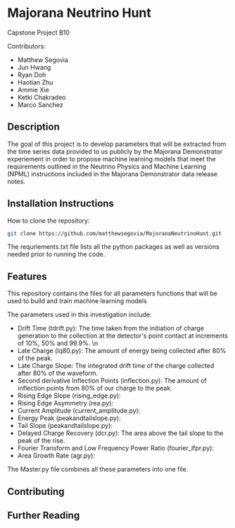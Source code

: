 # Majorana Neutrino Hunt
Capstone Project B10

Contributors:
- Matthew Segovia
- Jun Hwang
- Ryan Doh
- Haotian Zhu
- Ammie Xie
- Ketki Chakradeo
- Marco Sanchez

## Description
The goal of this project is to develop parameters that will be extracted from the time series data provided to us publicly by the Majorana Demonstrator experiement in order to propose machine learning models that meet the requirements outlined in the Neutrino Physics and Machine Learning (NPML) instructions included in the Majorana Demonstrator data release notes.

## Installation Instructions
How to clone the repository:
``` bash
git clone https://github.com/matthewsegovia/MajoranaNeutrinoHunt.git
``` 

The requriements.txt file lists all the python packages as well as versions needed prior to running the code.

## Features
This repository contains the files for all parameters functions that will be used to build and train machine learning models 

The parameters used in this investigation include:

- Drift Time (tdrift.py): The time taken from the initiation of charge generation to the collection at the detector's point contact at increments of 10%, 50% and 99.9%.
\n
- Late Charge (lq80.py): The amount of energy being collected after 80% of the peak.
- Late Charge Slope: The integrated drift time of the charge collected after 80% of the waveform.
- Second derivative Inflection Points (inflection.py): The amount of inflection points from 80% of our charge to the peak.
- Rising Edge Slope (rising_edge.py): 
- Rising Edge Asymmetry (rea.py): 
- Current Amplitude (current_amplitude.py): 
- Energy Peak (peakandtailslope.py): 
- Tail Slope (peakandtailslope.py): 
- Delayed Charge Recovery (dcr.py): The area above the tail slope to the peak of the rise.
- Fourier Transform and Low Frequency Power Ratio (fourier_lfpr.py): 
- Area Growth Rate (agr.py): 

The Master.py file combines all these parameters into one file.

## Contributing

## Further Reading

